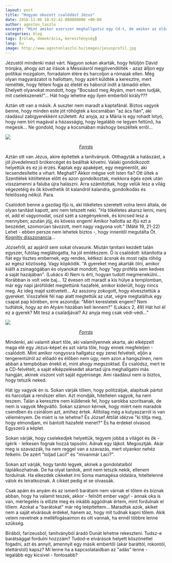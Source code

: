 ```yaml
---
layout: post
title: "Hogyan okozott csalódást Jézus"
date: 2016-11-06 18:52:42.000000000 +00:00
author: agoston_laszlo
excerpt: "Mint amikor ezerszer meghallgatsz egy Cd-t, de amikor az előadót élőben hallod, ő nem úgy, nem azon a hangszínen, nem abban a tempbóban énekli el, mint ahogy megszoktad. És csalódsz, mert te a CD-felvételt, a saját elképzelésedet akartad újra meghallgatni élőben."
categories: blog
tags: [rólam, demokrácia, kereszténység]
lang: hu
image: http://www.agostonlaszlo.hu/images/jesusprofil.jpg
---
```

Jézustól mindenki mást várt. Nagyon sokan akarták, hogy felüljön Dávid trónjára, ahogy azt az írások a Messiásról megjövendölték - azaz álljon egy politikai mozgalom, forradalom élére és harcoljon a rómaiak ellen. Még olyan magyarázatot is hallottam, hogy azért küldték a keresztre, mert remélték, hogy félteni fogja az életét és háborút indít a támadói ellen. Ehelyett olyanokat mondott, hogy "Bocsásd meg Atyám, mert nem tudják, mit cselekszenek!"... Hát hogy lehetne egy ilyen emberből király???

Aztán ott van a másik. A suszter nem maradt a kaptafánál. Biztos vagyok benne, hogy minden este jót röhögtek a kocsmában "az ács fián", aki ráadásul zabigyerekként született. Az anyja, az a Mária is egy rohadt lotyó, hogy nem bírt magával a házasságig, hogy legalább ne legyen feltűnő, ha megesik... Ne gondold, hogy a  kocsmában máshogy beszéltek erről...

![](http://www.agostonlaszlo.hu/images/jesusprofil.jpg)
_<center>[Forrás](http://i1.wp.com/www.fatosocultos.com.br/wp-content/uploads/2016/10/andre_-4-1024x531.jpg?resize=752%2C440)</center>_

Aztán ott van Jézus, akire építettek a tanítványok. Otthagyták a halászást, a jól jövedelmező brókercéget és beálltak követni. Valaki gondolkozott helyettük és ez jó érzés. Kaptak egy apaképet, egy megmentőt, aki lecsendesítette a vihart. Meghalt? Akkor mégse volt Isten fia? Ott ültek a Szentlélek kitöltetése előtt és azon gondolkoztak, mekkora égés ezek után visszamenni a faluba újra halászni. Arra számítottak, hogy velük lesz a világ végezetéig és ők követhetik őt kalandról kalandra, gondolkodás és felelősség nélkül. Para.

Csalódott benne a gazdag ifjú is, aki tökéletes szeretett volna lenni általa, de olyan tanítást kapott, ami nem tetszett neki. "Ha tökéletes akarsz lenni, menj el, add el vagyonodat, oszd szét a szegényeknek, és kincsed lesz a mennyben; azután jöjj, és kövess engem! Amikor hallotta az ifjú ezt a beszédet, szomorúan távozott, mert nagy vagyona volt." (Máté 19, 21-22) Lehet - ebben persze nem lehetek biztos -, hogy innentől megutálta Őt. [Kognitív disszonancia](https://hu.wikipedia.org/wiki/Kognit%C3%ADv_disszonancia)... 

Józsefről, az apjáról sem sokat olvasunk. Miután tanítani kezdett talán egyszer, futólag meglátogatta, ha jól emlékszem. Ő is csalódott: kitanította a fiát egy tisztes embernek, egy rendes, kétkezi ácsnak és most rajta röhög az egész közösség. Vagy köpködik. "A gyereket meg akarták ölni, amikor kiállt a zsinagógában és olyanokat mondott, hogy "egy próféta sem kedves a saját hazájában". (Lukács 4) Nem is érti, hogyan tudott megmenekülni... Korábban is volt vele baj... 12 évesen ott maradt a kis hülye a templomban, már egy napi járóföldet megtettünk hazafelé, amikor kiderült, hogy nincs meg. Az ideg majd szétvetett... Az asszony zokogott, hogy elvesztettük a gyereket. Visszafelé fél nap alatt megtettük az utat, végre megtaláltuk egy csapat pap körében, erre aszondja: "Miért kerestetek engem? Nem tudtátok, hogy az én Atyám házában kell lennem?” (Lukács 2, 49) Hát hol él ez a gyerek? Mit tesz a családjával? Az anyja meg csak védi-védi..." 

![](http://www.agostonlaszlo.hu/images/utolsovacsora.jpg)
_<center>[Forrás](https://alexcolao.files.wordpress.com/2010/09/lastsupper.jpg)</center>_

Mindenki, aki valamit akart tőle, aki valamilyennek akarta, aki elképzelt maga elé egy Jézus-képet és azt várta tőle, hogy ennek megfeleljen - csalódott. Mint amikor rongyosra hallgatsz egy zenei felvételt, eljön a tengerentúlról az előadó és élőben nem úgy, nem azon a hangszínen, nem abban a tempbóban énekli el, mint ahogy megszoktad. És csalódsz, mert te a CD-felvételt, a saját elképzelésedet akartad újra meghallgatni más hangján, akinek viszont volt saját egyénisége. Ami ráadásul nem is biztos, hogy tetszik neked.

Hát így vagyok én is. Sokan várják tőlem, hogy politizáljak, alapítsak pártot és harcoljak a rendszer ellen. Azt mondják, hiteltelen vagyok, ha nem teszem. Talán a keresztre nem küldenek fel, hogy sarokba szorítsanak, de nem is vagyok Megváltó. Sokan számon kérnek, hogy miért nem maradok csendben és csinálom azt, amihez értek. Állítólag még a kutyaszarról is van véleményem. De miért is ne lehetne? És József Attilát idézve "ki tiltja meg, hogy elmondjam, mi bántott hazafelé menet?" És ha érdekel olvasod. Egyszerű a képlet.

<div class="fb-video" data-href="https://www.facebook.com/agostonlaszloartist/videos/908980235872742/"  
  data-allowfullscreen="true" data-width="500"></div>

Sokan várják, hogy cselekedjek helyettük, tegyem jobbá a világot és ők - ígérik - lelkesen fognak hozzá tapsolni. Adnak egy lájkot. Megosztják. Akár meg is szavazzák, ha nem reggel van a szavazás, mert olyankor nehéz felkelni. De azért "toljad Laci!" és "mivanmár Laci?".

Sokan azt várják, hogy tanító legyek, akinek a gondolataiból táplálkozhatnak. De ha olyat tanítok, amit nem tetszik nekik, ellenem fordulnak. Ha elkezdek cikkeket írni Soma mamagésa oldalára, hiteltelenné válok és leiratkoznak. A cikket pedig el se olvassák.

Csak apám és anyám és az ismerő barátaim nem várnak el tőlem és bíznak abban, hogy ha valamit teszek, akkor - felnőtt ember vagy! - annak oka is van, mérlegelés is előzte meg és inkább aggódnak értem, mint fordulnak el tőlem. Azokat a "barátokat" már rég leépítettem... Maradtak azok, akiket nem a saját elvárásuk érdekel, hanem az, hogy mit tudnak kapni tőlem. Akik velem nevetnek a melléfogásaimon és ott vannak, ha ennél többre lenne szükség.

Bírából, farizeusból, tanítványból áradó Dunát lehetne rekeszteni. Tudsz-e barátsággal fordulni hozzzám? Tudod-e elvárások helyett köszönettel fogadni, azt és annyit, amennyit egy másik embertől (akár baráttól, rokontól, élettárstól) kapsz? Mi lenne ha a kapcsolataidban az "adás" lenne - legalább egy kicsivel - fontosabb?
